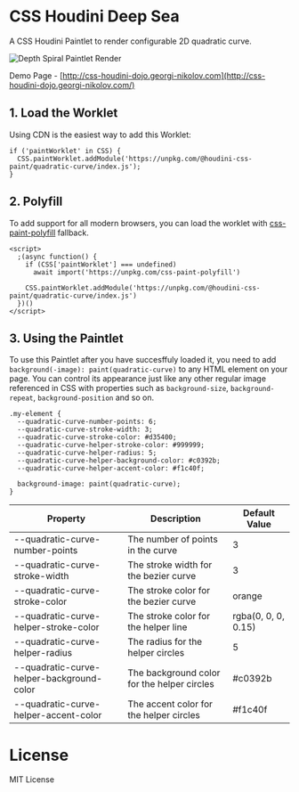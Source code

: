# CSS Houdini Deep Sea

A CSS Houdini Paintlet to render configurable 2D quadratic curve.

![Depth Spiral Paintlet Render](https://css-houdini-dojo.georgi-nikolov.com/images/quadratic-curve-paintlet-export.png)

Demo Page - [http://css-houdini-dojo.georgi-nikolov.com](http://css-houdini-dojo.georgi-nikolov.com/)

## 1. Load the Worklet

Using CDN is the easiest way to add this Worklet:

```
if ('paintWorklet' in CSS) {
  CSS.paintWorklet.addModule('https://unpkg.com/@houdini-css-paint/quadratic-curve/index.js');
}
```

## 2. Polyfill

To add support for all modern browsers, you can load the worklet with [css-paint-polyfill](https://github.com/GoogleChromeLabs/css-paint-polyfill) fallback.

```
<script>
  ;(async function() {
    if (CSS['paintWorklet'] === undefined)
      await import('https://unpkg.com/css-paint-polyfill')

    CSS.paintWorklet.addModule('https://unpkg.com/@houdini-css-paint/quadratic-curve/index.js')
  })()
</script>
```

## 3. Using the Paintlet

To use this Paintlet after you have succesffuly loaded it, you need to add `background(-image): paint(quadratic-curve)` to any HTML element on your page. You can control its appearance just like any other regular image referenced in CSS with properties such as `background-size`, `background-repeat`, `background-position` and so on.

```
.my-element {
  --quadratic-curve-number-points: 6;
  --quadratic-curve-stroke-width: 3;
  --quadratic-curve-stroke-color: #d35400;
  --quadratic-curve-helper-stroke-color: #999999;
  --quadratic-curve-helper-radius: 5;
  --quadratic-curve-helper-background-color: #c0392b;
  --quadratic-curve-helper-accent-color: #f1c40f;

  background-image: paint(quadratic-curve);
}
```

| Property                                  | Description                                 | Default Value       |
| ----------------------------------------- | ------------------------------------------- | ------------------- |
| --quadratic-curve-number-points           | The number of points in the curve           | 3                   |
| --quadratic-curve-stroke-width            | The stroke width for the bezier curve       | 3                   |
| --quadratic-curve-stroke-color            | The stroke color for the bezier curve       | orange              |
| --quadratic-curve-helper-stroke-color     | The stroke color for the helper line        | rgba(0, 0, 0, 0.15) |
| --quadratic-curve-helper-radius           | The radius for the helper circles           | 5                   |
| --quadratic-curve-helper-background-color | The background color for the helper circles | #c0392b             |
| --quadratic-curve-helper-accent-color     | The accent color for the helper circles     | #f1c40f             |

# License

MIT License
